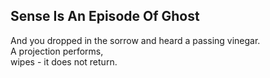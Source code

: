 Sense Is An Episode Of Ghost
----------------------------
And you dropped in the sorrow and heard a passing vinegar.  
A projection performs,  
wipes - it does not return.  

